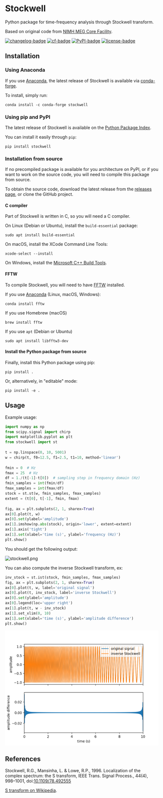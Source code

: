 # Stockwell

Python package for time-frequency analysis through Stockwell transform.

Based on original code from [NIMH MEG Core Facility].

[![changelog-badge]][changelog-link]
[![cf-badge]][cf-link]
[![PyPI-badge]][PyPI-link]
[![license-badge]][license-link]

## Installation

### Using Anaconda

If you use [Anaconda], the latest release of Stockwell is available via
[conda-forge][cf-link].

To install, simply run:

    conda install -c conda-forge stockwell

### Using pip and PyPI

The latest release of Stockwell is available on the
[Python Package Index][PyPI-link].

You can install it easily through `pip`:

    pip install stockwell

### Installation from source

If no precompiled package is available for you architecture on PyPI, or if you
want to work on the source code, you will need to compile this package from
source.

To obtain the source code, download the latest release from the
[releases page][releases-link], or clone the GitHub project.

#### C compiler

Part of Stockwell is written in C, so you will need a C compiler.

On Linux (Debian or Ubuntu), install the `build-essential` package:

    sudo apt install build-essential

On macOS, install the XCode Command Line Tools:

    xcode-select --install

On Windows, install the [Microsoft C++ Build Tools].

#### FFTW

To compile Stockwell, you will need to have [FFTW]
installed.

If you use [Anaconda]&nbsp;(Linux, macOS, Windows):

    conda install fftw

If you use Homebrew (macOS)

    brew install fftw

If you use `apt` (Debian or Ubuntu)

    sudo apt install libfftw3-dev

#### Install the Python package from source

Finally, install this Python package using pip:

    pip install .

Or, alternatively, in "editable" mode:

    pip install -e .

## Usage

Example usage:

```python
import numpy as np
from scipy.signal import chirp
import matplotlib.pyplot as plt
from stockwell import st

t = np.linspace(0, 10, 5001)
w = chirp(t, f0=12.5, f1=2.5, t1=10, method='linear')

fmin = 0  # Hz
fmax = 25  # Hz
df = 1./(t[-1]-t[0])  # sampling step in frequency domain (Hz)
fmin_samples = int(fmin/df)
fmax_samples = int(fmax/df)
stock = st.st(w, fmin_samples, fmax_samples)
extent = (t[0], t[-1], fmin, fmax)

fig, ax = plt.subplots(2, 1, sharex=True)
ax[0].plot(t, w)
ax[0].set(ylabel='amplitude')
ax[1].imshow(np.abs(stock), origin='lower', extent=extent)
ax[1].axis('tight')
ax[1].set(xlabel='time (s)', ylabel='frequency (Hz)')
plt.show()
```
You should get the following output:

![stockwell.png](stockwell.png)

You can also compute the inverse Stockwell transform, ex:

```python
inv_stock = st.ist(stock, fmin_samples, fmax_samples)
fig, ax = plt.subplots(2, 1, sharex=True)
ax[0].plot(t, w, label='original signal')
ax[0].plot(t, inv_stock, label='inverse Stockwell')
ax[0].set(ylabel='amplitude')
ax[0].legend(loc='upper right')
ax[1].plot(t, w - inv_stock)
ax[1].set_xlim(0, 10)
ax[1].set(xlabel='time (s)', ylabel='amplitude difference')
plt.show()
```
![inv_stockwell.png](inv_stockwell.png)

## References

Stockwell, R.G., Mansinha, L. & Lowe, R.P., 1996. Localization of the complex
spectrum: the S transform, IEEE Trans. Signal Process., 44(4), 998–1001,
doi:[10.1109/78.492555](https://doi.org/10.1109/78.492555)

[S transform on Wikipedia].

[NIMH MEG Core Facility]: https://kurage.nimh.nih.gov/meglab/Meg/Stockwell

[changelog-badge]: https://img.shields.io/badge/Changelog-136CB6.svg
[changelog-link]: https://github.com/claudiodsf/stockwell/blob/main/CHANGELOG.md
[cf-badge]: http://img.shields.io/conda/vn/conda-forge/stockwell.svg
[cf-link]: https://anaconda.org/conda-forge/stockwell
[PyPI-badge]: http://img.shields.io/pypi/v/stockwell.svg
[PyPI-link]: https://pypi.python.org/pypi/stockwell
[license-badge]: https://img.shields.io/badge/license-GPLv3-green
[license-link]: https://www.gnu.org/licenses/gpl-3.0.html
[releases-link]: https://github.com/claudiodsf/stockwell/releases

[Anaconda]: https://www.anaconda.com/products/individual
[Microsoft C++ Build Tools]:
https://visualstudio.microsoft.com/visual-cpp-build-tools
[FFTW]: http://www.fftw.org
[S transform on Wikipedia]: https://en.wikipedia.org/wiki/S_transform